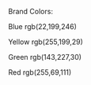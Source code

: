 Brand Colors:

Blue
rgb(22,199,246)

Yellow
rgb(255,199,29)

Green
rgb(143,227,30)

Red
rgb(255,69,111)

